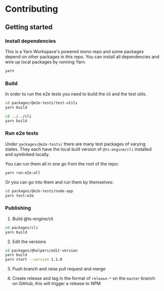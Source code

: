 # Contributing

## Getting started

### Install dependencies

This is a Yarn Workspace's powered mono repo and some packages depend on other packages in this repo. You can install all dependencies and wire up local packages by running Yarn.

```sh
yarn
```

### Build

In order to run the e2e tests you need to build the cli and the test utils.

```sh
cd packages/@e2e-tests/test-utils
yarn build

cd ../../cli
yarn build
```

### Run e2e tests

Under `packages/@e2e-tests/` there are many test packages of varying states. They each have the local built version of `@ts-engine/cli` installed and symlinked locally.

You can run them all in one go from the root of the repo:

```sh
yarn run:e2e:all
```

Or you can go into them and run them by themselves:

```sh
cd packages/@e2e-tests/node-app
yarn test:e2e
```

### Publishing

1. Build @ts-engine/cli

```sh
cd packages/cli
yarn build
```

2. Edit the versions

```sh
cd packages/@helpers/edit-version
yarn build
yarn start --version 1.1.0
```

3. Push branch and raise pull request and merge

4. Create release and tag in the format of `release-*` on the `master` branch on GitHub, this will trigger a release to NPM
